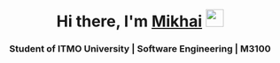 <h1 align="center">Hi there, I'm <a href="https://t.me/radmickey/" target="_blank">Mikhai</a> 
<img src="https://github.com/blackcater/blackcater/raw/main/images/Hi.gif" height="32"/></h1>
<h3 align="center">Student of ITMO University | Software Engineering | M3100</h3>
